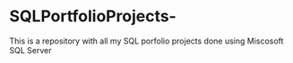 # SQLPortfolioProjects- 

This is a repository with all my SQL porfolio projects done using Miscosoft SQL Server
